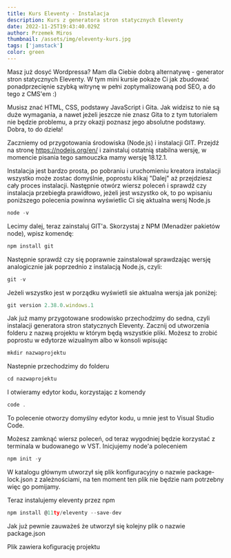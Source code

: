```yaml
---
title: Kurs Eleventy - Instalacja
description: Kurs z generatora stron statycznych Eleventy
date: 2022-11-25T19:43:40.029Z
author: Przemek Miros
thumbnail: /assets/img/eleventy-kurs.jpg
tags: ['jamstack']
color: green
---
```

Masz już dosyć Wordpressa? Mam dla Ciebie dobrą alternatywę - generator stron statycznych Eleventy. W tym mini kursie pokaże Ci jak zbudować ponadprzecięnie szybką witrynę w pełni zoptymalizowaną pod SEO, a do tego z CMS'em :)

Musisz znać HTML, CSS, podstawy JavaScript i Gita. Jak widzisz to nie są duże wymagania, a nawet jeżeli jeszcze nie znasz Gita to z tym tutorialem nie będzie problemu, a przy okazji poznasz jego absolutne podstawy. Dobra, to do dzieła!

Zaczniemy od przygotowania środowiska (Node.js) i instalacji GIT. Przejdź na stronę https://nodejs.org/en/ i zainstaluj ostatnią stabilna wersję, w momencie pisania tego samouczka mamy wersję 18.12.1.

Instalacja jest bardzo prosta, po pobraniu i uruchomieniu kreatora instalacji wszystko może zostac domyślnie, poprostu klikaj "Dalej" aż przejdziesz cały proces instalacji. Następnie otwórz wiersz poleceń i sprawdź czy instalacja przebiegła prawidłowo, jeżeli jest wszystko ok, to po wpisaniu poniższego polecenia powinna wyświetlic Ci się aktualna wersj Node.js

```javascript
node -v
```

Lecimy dalej, teraz zainstaluj GIT'a. Skorzystaj z NPM (Menadżer pakietów node), wpisz komendę:

```javascript
npm install git
```

Następnie sprawdź czy się poprawnie zainstalował sprawdzając wersję analogicznie jak poprzednio z instalacją Node.js, czyli:

```javascript
git -v
```

Jeżeli wszystko jest w porządku wyświetli sie aktualna wersja jak poniżej:

```javascript
git version 2.38.0.windows.1
```

Jak już mamy przygotowane srodowisko przechodzimy do sedna, czyli instalacji generatora stron statycznych Eleventy. Zacznij od utworzenia folderu z nazwą projektu w którym będą wszystkie pliki. Możesz to zrobić poprostu w edytorze wizualnym albo w konsoli wpisując 

```javascript
mkdir nazwaprojektu
```

Nastepnie przechodzimy do folderu

```javascript
cd nazwaprojektu
```

I otwieramy edytor kodu, korzystając z komendy

```javascript
code .
```

To polecenie otworzy domyślny edytor kodu, u mnie jest to Visual Studio Code.

Możesz zamknąć wiersz poleceń, od teraz wygodniej będzie korzystać z terminala w budowanego w VST.
Inicjujemy node'a poleceniem 

```javascript
npm init -y
```

W katalogu głównym utworzył się plik konfiguracyjny o nazwie package-lock.json z zależnościami, na ten moment ten plik nie będzie nam potrzebny więc go pomijamy.

Teraz instalujemy eleventy przez npm

```javascript
npm install @11ty/eleventy --save-dev
```

Jak już pewnie zauważeś że utworzył się kolejny plik o nazwie package.json

Plik zawiera kofigurację projektu